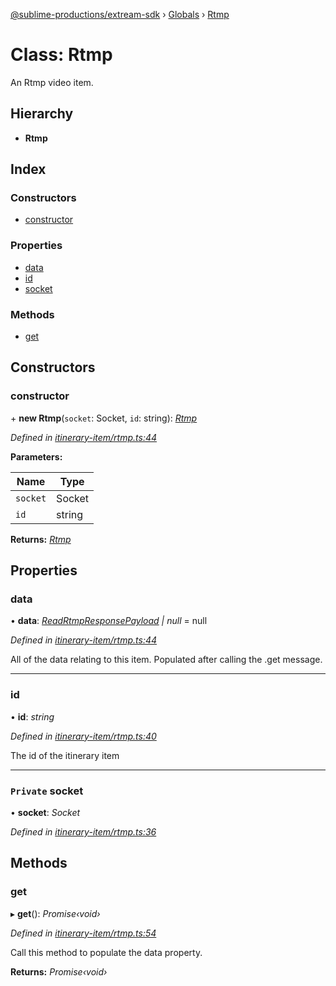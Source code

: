 [@sublime-productions/extream-sdk](../README.md) › [Globals](../globals.md) › [Rtmp](rtmp.md)

# Class: Rtmp

An Rtmp video item.

## Hierarchy

* **Rtmp**

## Index

### Constructors

* [constructor](rtmp.md#constructor)

### Properties

* [data](rtmp.md#data)
* [id](rtmp.md#id)
* [socket](rtmp.md#private-socket)

### Methods

* [get](rtmp.md#get)

## Constructors

###  constructor

\+ **new Rtmp**(`socket`: Socket, `id`: string): *[Rtmp](rtmp.md)*

*Defined in [itinerary-item/rtmp.ts:44](https://github.com/Extream-SaaS/ex-sdk/blob/775f75c/src/itinerary-item/rtmp.ts#L44)*

**Parameters:**

Name | Type |
------ | ------ |
`socket` | Socket |
`id` | string |

**Returns:** *[Rtmp](rtmp.md)*

## Properties

###  data

• **data**: *[ReadRtmpResponsePayload](../interfaces/readrtmpresponsepayload.md) | null* = null

*Defined in [itinerary-item/rtmp.ts:44](https://github.com/Extream-SaaS/ex-sdk/blob/775f75c/src/itinerary-item/rtmp.ts#L44)*

All of the data relating to this item. Populated after calling the .get message.

___

###  id

• **id**: *string*

*Defined in [itinerary-item/rtmp.ts:40](https://github.com/Extream-SaaS/ex-sdk/blob/775f75c/src/itinerary-item/rtmp.ts#L40)*

The id of the itinerary item

___

### `Private` socket

• **socket**: *Socket*

*Defined in [itinerary-item/rtmp.ts:36](https://github.com/Extream-SaaS/ex-sdk/blob/775f75c/src/itinerary-item/rtmp.ts#L36)*

## Methods

###  get

▸ **get**(): *Promise‹void›*

*Defined in [itinerary-item/rtmp.ts:54](https://github.com/Extream-SaaS/ex-sdk/blob/775f75c/src/itinerary-item/rtmp.ts#L54)*

Call this method to populate the data property.

**Returns:** *Promise‹void›*
